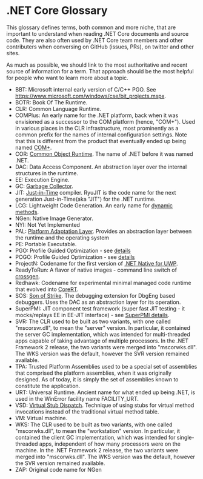 .NET Core Glossary
===

This glossary defines terms, both common and more niche, that are important to understand when reading .NET Core documents and source code. They are also often used by .NET Core team members and other contributers when conversing on GitHub (issues, PRs), on twitter and other sites.

As much as possible, we should link to the most authoritative and recent source of information for a term. That approach should be the most helpful for people who want to learn more about a topic.

* BBT: Microsoft internal early version of C/C++ PGO. See https://www.microsoft.com/windows/cse/bit_projects.mspx.
* BOTR: Book Of The Runtime.
* CLR: Common Language Runtime.
* COMPlus: An early name for the .NET platform, back when it was envisioned as a successor to the COM platform (hence, "COM+"). Used in various places in the CLR infrastructure, most prominently as a common prefix for the names of internal configuration settings. Note that this is different from the product that eventually ended up being named [COM+](https://msdn.microsoft.com/en-us/library/windows/desktop/ms685978.aspx).
* COR: [Common Object Runtime](http://www.danielmoth.com/Blog/mscorlibdll.aspx). The name of .NET before it was named .NET.
* DAC: Data Access Component. An abstraction layer over the internal structures in the runtime.
* EE: Execution Engine.
* GC: [Garbage Collector](https://github.com/dotnet/coreclr/blob/master/Documentation/botr/garbage-collection.md).
* JIT: [Just-in-Time](https://github.com/dotnet/coreclr/blob/master/Documentation/botr/ryujit-overview.md) compiler. RyuJIT is the code name for the next generation Just-in-Time(aka "JIT") for the .NET runtime.
* LCG: Lightweight Code Generation. An early name for [dynamic methods](https://github.com/dotnet/coreclr/blob/master/src/mscorlib/src/System/Reflection/Emit/DynamicMethod.cs).
* NGen: Native Image Generator.
* NYI: Not Yet Implemented
* PAL: [Platform Adaptation Layer](http://archive.oreilly.com/pub/a/dotnet/2002/03/04/rotor.html). Provides an abstraction layer between the runtime and the operating system
* PE: Portable Executable.
* PGO: Profile Guided Optimization - see [details](https://blogs.msdn.microsoft.com/vcblog/2008/11/12/pogo/)
* POGO: Profile Guided Optimization - see [details](https://blogs.msdn.microsoft.com/vcblog/2008/11/12/pogo/)
* ProjectN: Codename for the first version of [.NET Native for UWP](https://msdn.microsoft.com/en-us/vstudio/dotnetnative.aspx).
* ReadyToRun: A flavor of native images - command line switch of [crossgen](../building/crossgen.md).
* Redhawk: Codename for experimental minimal managed code runtime that evolved into [CoreRT](https://github.com/dotnet/corert/).
* SOS: [Son of Strike](http://blogs.msdn.com/b/jasonz/archive/2003/10/21/53581.aspx). The debugging extension for DbgEng based debuggers. Uses the DAC as an abstraction layer for its operation.
* SuperPMI: JIT component test framework (super fast JIT testing - it mocks/replays EE in EE-JIT interface) - see [SuperPMI details](https://github.com/dotnet/coreclr/blob/master/src/ToolBox/superpmi/readme.txt).
* SVR: The CLR used to be built as two variants, with one called "mscorsvr.dll", to mean the "server" version. In particular, it contained the server GC implementation, which was intended for multi-threaded apps capable of taking advantage of multiple processors. In the .NET Framework 2 release, the two variants were merged into "mscorwks.dll". The WKS version was the default, however the SVR version remained available.
* TPA: Trusted Platform Assemblies used to be a special set of assemblies that comprised the platform assemblies, when it was originally designed. As of today, it is simply the set of assemblies known to constitute the application.
* URT: Universal Runtime. Ancient name for what ended up being .NET, is used in the WinError facility name FACILITY_URT.
* VSD: [Virtual Stub Dispatch](../botr/virtual-stub-dispatch.md). Technique of using stubs for virtual method invocations instead of the traditional virtual method table.
* VM: Virtual machine.
* WKS: The CLR used to be built as two variants, with one called "mscorwks.dll", to mean the "workstation" version. In particular, it contained the client GC implementation, which was intended for single-threaded apps, independent of how many processors were on the machine. In the .NET Framework 2 release, the two variants were merged into "mscorwks.dll". The WKS version was the default, however the SVR version remained available.
* ZAP: Original code name for NGen

